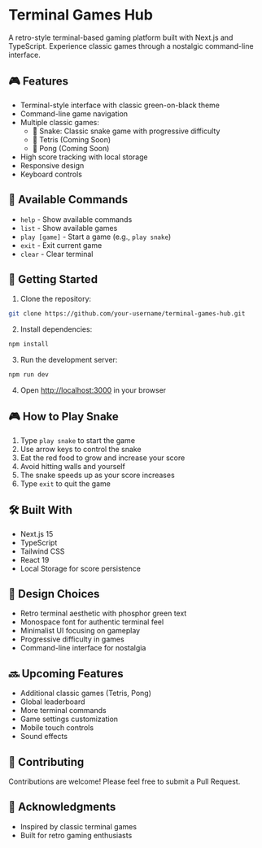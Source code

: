 # Terminal Games Hub

A retro-style terminal-based gaming platform built with Next.js and TypeScript. Experience classic games through a nostalgic command-line interface.

## 🎮 Features

- Terminal-style interface with classic green-on-black theme
- Command-line game navigation
- Multiple classic games:
  - 🐍 Snake: Classic snake game with progressive difficulty
  - 🧱 Tetris (Coming Soon)
  - 🏓 Pong (Coming Soon)
- High score tracking with local storage
- Responsive design
- Keyboard controls

## 🎯 Available Commands

- `help` - Show available commands
- `list` - Show available games
- `play [game]` - Start a game (e.g., `play snake`)
- `exit` - Exit current game
- `clear` - Clear terminal

## 🚀 Getting Started

1. Clone the repository:
```bash
git clone https://github.com/your-username/terminal-games-hub.git
```

2. Install dependencies:
```bash
npm install
```

3. Run the development server:
```bash
npm run dev
```

4. Open [http://localhost:3000](http://localhost:3000) in your browser

## 🎮 How to Play Snake

1. Type `play snake` to start the game
2. Use arrow keys to control the snake
3. Eat the red food to grow and increase your score
4. Avoid hitting walls and yourself
5. The snake speeds up as your score increases
6. Type `exit` to quit the game

## 🛠️ Built With

- Next.js 15
- TypeScript
- Tailwind CSS
- React 19
- Local Storage for score persistence

## 🎨 Design Choices

- Retro terminal aesthetic with phosphor green text
- Monospace font for authentic terminal feel
- Minimalist UI focusing on gameplay
- Progressive difficulty in games
- Command-line interface for nostalgia

## 🔜 Upcoming Features

- Additional classic games (Tetris, Pong)
- Global leaderboard
- More terminal commands
- Game settings customization
- Mobile touch controls
- Sound effects

## 🤝 Contributing

Contributions are welcome! Please feel free to submit a Pull Request.

## 🙏 Acknowledgments

- Inspired by classic terminal games
- Built for retro gaming enthusiasts